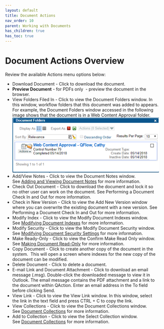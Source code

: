 ```yaml
---
layout: default
title: Document Actions
nav_order: 10
parent: Working with Documents
has_children: true
has_toc: true
---
```

# Document Actions Overview
Review the available Actions menu options below:
- Download Document - Click to download the document.
- **Preview Document** - for PDFs only  - preview the document in the browser.
- View Folders Filed In - Click to view the Document Folders window. In this window, workflow folders that this document was added to appears. For example, the Document Folders window accessed in the following image shows that the document is in a Web Content Approval folder.  
    ![](/assets/images/document-folders-window.PNG)
- Add/View Notes - Click to view the Document Notes window. See [Adding and Viewing Document Notes](/docs/working-with-documents/document-actions/adding-and-viewing-document-notes) for more information.
- Check Out Document - Click to download the document and lock it so no other user can work on the document. See Performing a Document Check In and Out for more information.
- Check in New Version - Click to view the Add New Version window where you can overwrite the existing document with a new version. See Performing a Document Check In and Out for more information.
- Modify Index - Click to view the Modify Document Indexes window. See [Modifying Document Indexes](/docs/working-with-documents/document-actions/modifying-document-indexes) for more information.
- Modify Security - Click to view the Modify Document Security window. See [Modifying Document Security Settings](/docs/working-with-documents/document-actions/modify-document-security) for more information.
- Make Ready-Only - Click to view the Confirm Make Read Only window. See [Making Document Read-Only](/docs/working-with-documents/document-actions/make-documents-read-only) for more information.
- Copy Document - Click to create another copy of the document in the system.  This will open a screen where indexes for the new copy of the document can be modified.
- Delete Document - Click to delete a document.
- E-mail Link and Document Attachment - Click to download an email message (.msg). Double-click the downloaded message to view it in Outlook. The email message contains the PDF attachment and a link to the document within QAction. Enter an email address in the To field before clicking Send.
- View Link - Click to view the View Link window. In this window, select the link in the text field and press CTRL + C to copy the link.
- View Collections - Click to view the Document Collections window. See [Document Collections](/docs/working-with-documents/collections/) for more information.
- Add to Collection - Click to view the Select Collection window. See [Document Collections](/docs/working-with-documents/collections/) for more information.